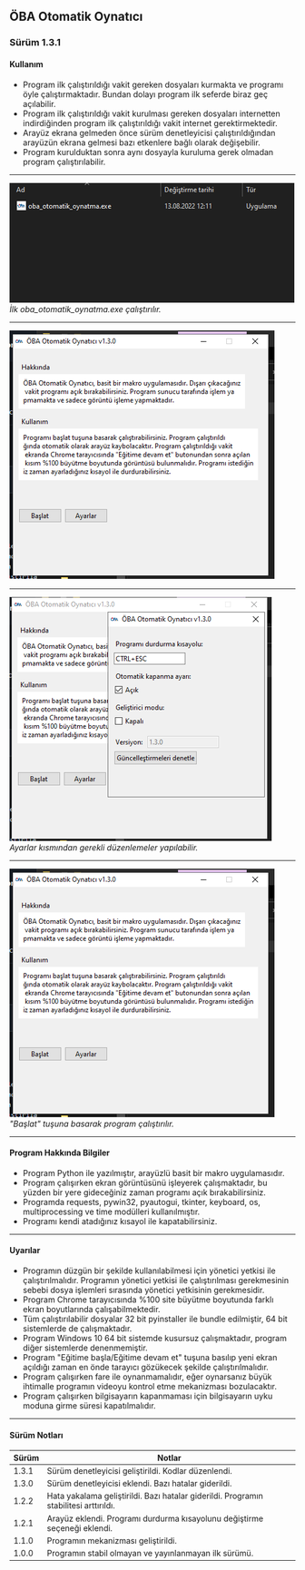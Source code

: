 <h2> ÖBA Otomatik Oynatıcı </h2>
<h3> Sürüm 1.3.1 </h3>

<h4>Kullanım</h4>

- Program ilk çalıştırıldığı vakit gereken dosyaları kurmakta ve programı öyle çalıştırmaktadır. Bundan dolayı program ilk seferde biraz geç açılabilir.
- Program ilk çalıştırıldığı vakit kurulması gereken dosyaları internetten indirdiğinden program ilk çalıştırıldığı vakit internet gerektirmektedir.
- Arayüz ekrana gelmeden önce sürüm denetleyicisi çalıştırıldığından arayüzün ekrana gelmesi bazı etkenlere bağlı olarak değişebilir.
- Program kurulduktan sonra aynı dosyayla kuruluma gerek olmadan program çalıştırılabilir.
---------------------------------
<img src="img/pic1.png">
</img>
<i>İlk oba_otomatik_oynatma.exe çalıştırılır.</i>

---------------------------------
<img src="img/pic2.png">
</img>

---------------------------------
<img src="img/pic3.png">
</img>
<i>Ayarlar kısmından gerekli düzenlemeler yapılabilir.</i>

---------------------------------
<img src="img/pic2.png">
</img>
<i>"Başlat" tuşuna basarak program çalıştırılır.</i>

---------------------------------

<h4>Program Hakkında Bilgiler</h4>

- Program Python ile yazılmıştır, arayüzlü basit bir makro uygulamasıdır.
- Program çalışırken ekran görüntüsünü işleyerek çalışmaktadır, bu yüzden bir yere gideceğiniz zaman programı açık bırakabilirsiniz.
- Programda requests, pywin32, pyautogui, tkinter, keyboard, os, multiprocessing ve time modülleri kullanılmıştır.
- Programı kendi atadığınız kısayol ile kapatabilirsiniz. 

---------------------------------

<h4>Uyarılar</h4>

- Programın düzgün bir şekilde kullanılabilmesi için yönetici yetkisi ile çalıştırılmalıdır. Programın yönetici yetkisi ile çalıştırılması gerekmesinin sebebi dosya işlemleri sırasında yönetici yetkisinin gerekmesidir.
- Program Chrome tarayıcısında %100 site büyütme boyutunda farklı ekran boyutlarında çalışabilmektedir. 
- Tüm çalıştırılabilir dosyalar 32 bit pyinstaller ile bundle edilmiştir, 64 bit sistemlerde de çalışmaktadır. 
- Program Windows 10 64 bit sistemde kusursuz çalışmaktadır, program diğer sistemlerde denenmemiştir.
- Program "Eğitime başla/Eğitime devam et" tuşuna basılıp yeni ekran açıldığı zaman en önde tarayıcı gözükecek şekilde çalıştırılmalıdır.
- Program çalışırken fare ile oynanmamalıdır, eğer oynarsanız büyük ihtimalle programın videoyu kontrol etme mekanizması bozulacaktır.
- Program çalışırken bilgisayarın kapanmaması için bilgisayarın uyku moduna girme süresi kapatılmalıdır. 

---------------------------------

<h4>Sürüm Notları</h4>

|Sürüm|Notlar|
|-|-|
|1.3.1|Sürüm denetleyicisi geliştirildi. Kodlar düzenlendi. |
|1.3.0|Sürüm denetleyicisi eklendi. Bazı hatalar giderildi.|
|1.2.2|Hata yakalama geliştirildi. Bazı hatalar giderildi. Programın stabilitesi arttırıldı.|
|1.2.1|Arayüz eklendi. Programı durdurma kısayolunu değiştirme seçeneği eklendi.|
|1.1.0|Programın mekanizması geliştirildi.|
|1.0.0|Programın stabil olmayan ve yayınlanmayan ilk sürümü.|
